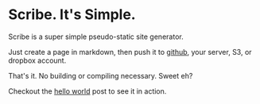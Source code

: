 # Scribe. It's Simple.

Scribe is a super simple pseudo-static site generator.

Just create a page in markdown, then push it to [github](#/posts/scribe-on-github-pages), your server, S3, or dropbox account.

That's it. No building or compiling necessary.  Sweet eh?

Checkout the [hello world](#/posts/hello-world) post to see it in action.